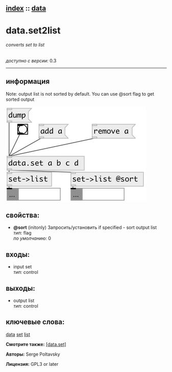 [index](index.html) :: [data](category_data.html)
---

# data.set2list

###### converts set to list

*доступно с версии:* 0.3

---


## информация
Note: output list is not sorted by default. You can use @sort flag to get sorted output


[![example](../examples/img/data.set2list.jpg)](../examples/pd/data.set2list.pd)







## свойства:

* **@sort** (initonly)
Запросить/установить if specified - sort output list<br>
_тип:_ flag<br>
_по умолчанию:_ 0<br>



## входы:

* input set<br>
_тип:_ control



## выходы:

* output list<br>
_тип:_ control



## ключевые слова:

[data](keywords/data.html)
[set](keywords/set.html)
[list](keywords/list.html)



**Смотрите также:**
[\[data.set\]](data.set.html)




**Авторы:** Serge Poltavsky




**Лицензия:** GPL3 or later





